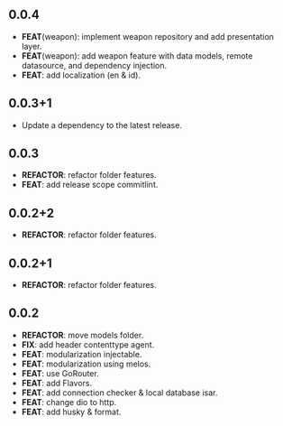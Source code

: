 ## 0.0.4

 - **FEAT**(weapon): implement weapon repository and add presentation layer.
 - **FEAT**(weapon): add weapon feature with data models, remote datasource, and dependency injection.
 - **FEAT**: add localization (en & id).

## 0.0.3+1

 - Update a dependency to the latest release.

## 0.0.3

 - **REFACTOR**: refactor folder features.
 - **FEAT**: add release scope commitlint.

## 0.0.2+2

 - **REFACTOR**: refactor folder features.

## 0.0.2+1

 - **REFACTOR**: refactor folder features.

## 0.0.2

 - **REFACTOR**: move models folder.
 - **FIX**: add header contenttype agent.
 - **FEAT**: modularization injectable.
 - **FEAT**: modularization using melos.
 - **FEAT**: use GoRouter.
 - **FEAT**: add Flavors.
 - **FEAT**: add connection checker & local database isar.
 - **FEAT**: change dio to http.
 - **FEAT**: add husky & format.

